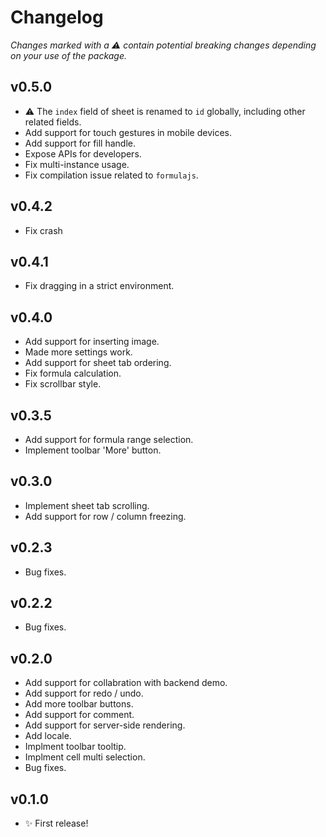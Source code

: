 # Changelog

_Changes marked with a :warning: contain potential breaking changes depending on your use of the package._

## v0.5.0

- :warning: The `index` field of sheet is renamed to `id` globally, including other related fields.
- Add support for touch gestures in mobile devices.
- Add support for fill handle.
- Expose APIs for developers.
- Fix multi-instance usage.
- Fix compilation issue related to `formulajs`.

## v0.4.2

- Fix crash

## v0.4.1

- Fix dragging in a strict environment.

## v0.4.0

- Add support for inserting image.
- Made more settings work.
- Add support for sheet tab ordering.
- Fix formula calculation.
- Fix scrollbar style.

## v0.3.5

- Add support for formula range selection.
- Implement toolbar 'More' button.

## v0.3.0

- Implement sheet tab scrolling.
- Add support for row / column freezing.

## v0.2.3

- Bug fixes.

## v0.2.2

- Bug fixes.

## v0.2.0

- Add support for collabration with backend demo.
- Add support for redo / undo.
- Add more toolbar buttons.
- Add support for comment.
- Add support for server-side rendering.
- Add locale.
- Implment toolbar tooltip.
- Implment cell multi selection.
- Bug fixes.

## v0.1.0

- :sparkles: First release!